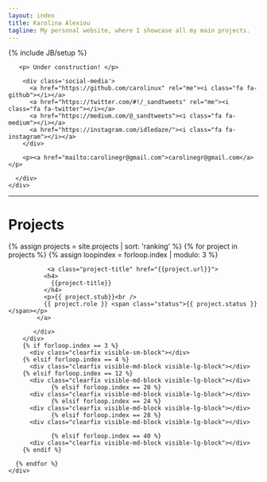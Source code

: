 ```yaml
---
layout: index
title: Karolina Alexiou
tagline: My personal website, where I showcase all my main projects.
---
```

{% include JB/setup %}

<div class="wrapper">
  <div id="contact" >
    <div class="container">
      <div class="row col-sm-8 col-sm-offset-2 speak">

       <p> Under construction! </p>

        <div class='social-media'>
          <a href="https://github.com/carolinux" rel="me"><i class="fa fa-github"></i></a>
          <a href="https://twitter.com/#!/_sandtweets" rel="me"><i class="fa fa-twitter"></i></a>
          <a href="https://medium.com/@_sandtweets"><i class="fa fa-medium"></i></a>
          <a href="https://instagram.com/idledaze/"><i class="fa fa-instagram"></i></a>
        </div>

        <p><a href="mailto:carolinegr@gmail.com">carolinegr@gmail.com</a></p>

      </div>
    </div>
  </div>
  <div class="container">
  <div class="row col-xs-12">
    <hr />
    <h1 class="section-title">Projects</h1>
  </div>
    <div class="row col-md-12 projects">
      {% assign projects = site.projects | sort: 'ranking' %}
      {% for project in projects %}
        {% assign loopindex = forloop.index | modulo: 3 %}
          <div class="col-xs-10 col-xs-offset-1 col-sm-4 col-sm-offset-0 col-md-3">
          <div class='img-container'>
            <div class="hovereffect">
                <a href="{{project.url}}">
                <img class="img-responsive" src="assets/img/project/{{ project.picture-before-small }}" alt="" onmouseover="this.src='assets/img/project/{{ project.picture-after-small }}'"
    onmouseout="this.src='assets/img/project/{{ project.picture-before-small }}'"></a>
            </div>
           
               <a class="project-title" href="{{project.url}}">
              <h4>
                {{project-title}}
              </h4>
              <p>{{ project.stub}}<br />
              {{ project.role }} <span class="status">{{ project.status }}</span></p>
            </a>
           
           </div>
        </div>
        {% if forloop.index == 3 %}
          <div class="clearfix visible-sm-block"></div>
        {% elsif forloop.index == 4 %}
          <div class="clearfix visible-md-block visible-lg-block"></div>
        {% elsif forloop.index == 12 %}
          <div class="clearfix visible-md-block visible-lg-block"></div>
                {% elsif forloop.index == 20 %}
          <div class="clearfix visible-md-block visible-lg-block"></div>
                {% elsif forloop.index == 24 %}
          <div class="clearfix visible-md-block visible-lg-block"></div>
                {% elsif forloop.index == 28 %}
          <div class="clearfix visible-md-block visible-lg-block"></div>

                {% elsif forloop.index == 40 %}
          <div class="clearfix visible-md-block visible-lg-block"></div>
        {% endif %}

      {% endfor %}
    </div>
  </div>
</div>
<!---
<div class="container">
  <div class="row press">
    <h1 class="section-header">Press</h1>
    {% for press in site.data.press %}
      {% if press.hide != true %}
        <div class="col-xs-6 col-sm-3 col-md-2">
          <div class="img-container">
            <a href="{{ press.url }}" title="{{ press.title }}">
              <img src="assets/img/press/{{ press.image }}" class="card-image">
            </a>
          </div>
        </div>
      {% endif %}
    {% endfor %}
  </div>
</div>

-->
{% include footer.html %}
